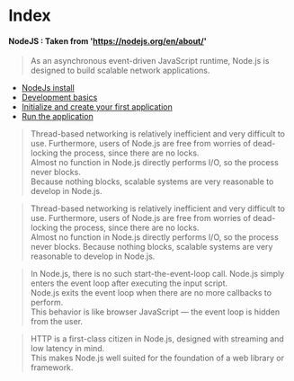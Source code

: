 
# Index
#### NodeJS : Taken from 'https://nodejs.org/en/about/'

> As an asynchronous event-driven JavaScript runtime, Node.js is designed to build scalable network applications. 


* [NodeJs install](https://github.com/Roche-Olivier/help.windows10.nodejs.basics/blob/master/_content/_pages/install.nodejs.md)
* [Development basics](https://github.com/Roche-Olivier/help.windows10.nodejs.basics/blob/master/_content/_pages/dev.basics.md)
* [Initialize and create your first application](https://github.com/Roche-Olivier/help.windows10.nodejs.basics/blob/master/_content/_pages/start.initialize.md)
* [Run the application](https://github.com/Roche-Olivier/help.windows10.nodejs.basics/blob/master/_content/_pages/start.running.md)


> Thread-based networking is relatively inefficient and very difficult to use. Furthermore, users of Node.js are free from worries of dead-locking the process, since there are no locks.<br/> Almost no function in Node.js directly performs I/O, so the process never blocks. <br/>Because nothing blocks, scalable systems are very reasonable to develop in Node.js.



> Thread-based networking is relatively inefficient and very difficult to use. Furthermore, users of Node.js are free from worries of dead-locking the process, since there are no locks. <br/>Almost no function in Node.js directly performs I/O, so the process never blocks. Because nothing blocks, scalable systems are very reasonable to develop in Node.js.



> In Node.js, there is no such start-the-event-loop call. Node.js simply enters the event loop after executing the input script.<br/> Node.js exits the event loop when there are no more callbacks to perform.<br/> This behavior is like browser JavaScript — the event loop is hidden from the user.



> HTTP is a first-class citizen in Node.js, designed with streaming and low latency in mind. <br/>This makes Node.js well suited for the foundation of a web library or framework.
